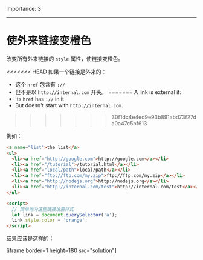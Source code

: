 importance: 3

---

# 使外来链接变橙色

改变所有外来链接的 `style` 属性，使链接变橙色。

<<<<<<< HEAD
如果一个链接是外来的：
- 这个 `href` 包含有 `://`
- 但不是以 `http://internal.com` 开头。
=======
A link is external if:
- Its `href` has `://` in it
- But doesn't start with `http://internal.com`.
>>>>>>> 30f1dc4e4ed9e93b891abd73f27da0a47c5bf613

例如：

```html run
<a name="list">the list</a>
<ul>
  <li><a href="http://google.com">http://google.com</a></li>
  <li><a href="/tutorial">/tutorial.html</a></li>
  <li><a href="local/path">local/path</a></li>
  <li><a href="ftp://ftp.com/my.zip">ftp://ftp.com/my.zip</a></li>
  <li><a href="http://nodejs.org">http://nodejs.org</a></li>
  <li><a href="http://internal.com/test">http://internal.com/test</a></li>
</ul>

<script>
  // 简单地为这些链接设置样式
  let link = document.querySelector('a');
  link.style.color = 'orange';
</script>
```

结果应该是这样的：

[iframe border=1 height=180 src="solution"]
